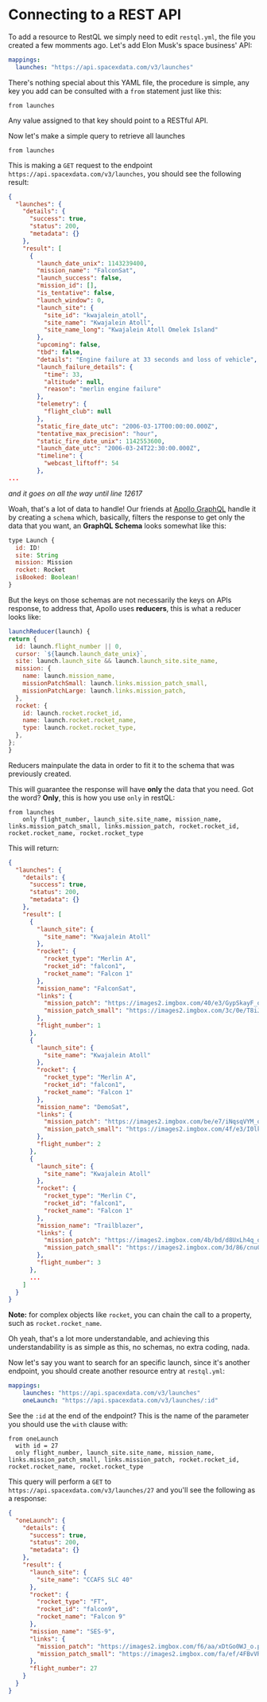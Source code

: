 # Connecting to a REST API

To add a resource to RestQL we simply need to edit `restql.yml`, the file you created a few momments ago. Let's add Elon Musk's space business' API:

```yaml
mappings:
  launches: "https://api.spacexdata.com/v3/launches"
```

There's nothing special about this YAML file, the procedure is simple, any key you add can be consulted with a `from` statement just like this:

```
from launches
```

Any value assigned to that key should point to a RESTful API.

Now let's make a simple query to retrieve all launches
```
from launches
```
This is making a `GET` request to the endpoint `https://api.spacexdata.com/v3/launches`, you should see the following result:

```json
{
  "launches": {
    "details": {
      "success": true,
      "status": 200,
      "metadata": {}
    },
    "result": [
      {
        "launch_date_unix": 1143239400,
        "mission_name": "FalconSat",
        "launch_success": false,
        "mission_id": [],
        "is_tentative": false,
        "launch_window": 0,
        "launch_site": {
          "site_id": "kwajalein_atoll",
          "site_name": "Kwajalein Atoll",
          "site_name_long": "Kwajalein Atoll Omelek Island"
        },
        "upcoming": false,
        "tbd": false,
        "details": "Engine failure at 33 seconds and loss of vehicle",
        "launch_failure_details": {
          "time": 33,
          "altitude": null,
          "reason": "merlin engine failure"
        },
        "telemetry": {
          "flight_club": null
        },
        "static_fire_date_utc": "2006-03-17T00:00:00.000Z",
        "tentative_max_precision": "hour",
        "static_fire_date_unix": 1142553600,
        "launch_date_utc": "2006-03-24T22:30:00.000Z",
        "timeline": {
          "webcast_liftoff": 54
        },
...
```
*and it goes on all the way until line 12617*

Woah, that's a lot of data to handle! Our friends at [Apollo GraphQL]() handle it by creating a `schema` which, basically, filters the response to get only the data that you want, an **GraphQL Schema** looks somewhat like this:

```javascript
type Launch {
  id: ID!
  site: String
  mission: Mission
  rocket: Rocket
  isBooked: Boolean!
}
```

But the keys on those schemas are not necessarily the keys on APIs response, to address that, Apollo uses **reducers**, this is what a reducer looks like:

```javascript
launchReducer(launch) {
return {
  id: launch.flight_number || 0,
  cursor: `${launch.launch_date_unix}`,
  site: launch.launch_site && launch.launch_site.site_name,
  mission: {
    name: launch.mission_name,
    missionPatchSmall: launch.links.mission_patch_small,
    missionPatchLarge: launch.links.mission_patch,
  },
  rocket: {
    id: launch.rocket.rocket_id,
    name: launch.rocket.rocket_name,
    type: launch.rocket.rocket_type,
  },
};
}
```

Reducers mainpulate the data in order to fit it to the schema that was previously created.

This will guarantee the response will have **only** the data that you need. Got the word? **Only**, this is how you use `only` in restQL:

```
from launches   
    only flight_number, launch_site.site_name, mission_name, links.mission_patch_small, links.mission_patch, rocket.rocket_id, rocket.rocket_name, rocket.rocket_type
```
This will return:
```json
{
  "launches": {
    "details": {
      "success": true,
      "status": 200,
      "metadata": {}
    },
    "result": [
      {
        "launch_site": {
          "site_name": "Kwajalein Atoll"
        },
        "rocket": {
          "rocket_type": "Merlin A",
          "rocket_id": "falcon1",
          "rocket_name": "Falcon 1"
        },
        "mission_name": "FalconSat",
        "links": {
          "mission_patch": "https://images2.imgbox.com/40/e3/GypSkayF_o.png",
          "mission_patch_small": "https://images2.imgbox.com/3c/0e/T8iJcSN3_o.png"
        },
        "flight_number": 1
      },
      {
        "launch_site": {
          "site_name": "Kwajalein Atoll"
        },
        "rocket": {
          "rocket_type": "Merlin A",
          "rocket_id": "falcon1",
          "rocket_name": "Falcon 1"
        },
        "mission_name": "DemoSat",
        "links": {
          "mission_patch": "https://images2.imgbox.com/be/e7/iNqsqVYM_o.png",
          "mission_patch_small": "https://images2.imgbox.com/4f/e3/I0lkuJ2e_o.png"
        },
        "flight_number": 2
      },
      {
        "launch_site": {
          "site_name": "Kwajalein Atoll"
        },
        "rocket": {
          "rocket_type": "Merlin C",
          "rocket_id": "falcon1",
          "rocket_name": "Falcon 1"
        },
        "mission_name": "Trailblazer",
        "links": {
          "mission_patch": "https://images2.imgbox.com/4b/bd/d8UxLh4q_o.png",
          "mission_patch_small": "https://images2.imgbox.com/3d/86/cnu0pan8_o.png"
        },
        "flight_number": 3
      },
      ...
    ]
  }
}
```
**Note:** for complex objects like `rocket`, you can chain the call to a property, such as `rocket.rocket_name`.

Oh yeah, that's a lot more understandable, and achieving this understandability is as simple as this, no schemas, no extra coding, nada.

Now let's say you want to search for an specific launch, since it's another endpoint, you should create another resource entry at `restql.yml`:

```yaml
mappings:
    launches: "https://api.spacexdata.com/v3/launches"
    oneLaunch: "https://api.spacexdata.com/v3/launches/:id"
```

See the `:id` at the end of the endpoint? This is the name of the parameter you should use the `with` clause with:

```
from oneLaunch 
  with id = 27
  only flight_number, launch_site.site_name, mission_name, links.mission_patch_small, links.mission_patch, rocket.rocket_id, rocket.rocket_name, rocket.rocket_type
```
This query will perform a `GET` to `https://api.spacexdata.com/v3/launches/27` and you'll see the following as a response:

```json
{
  "oneLaunch": {
    "details": {
      "success": true,
      "status": 200,
      "metadata": {}
    },
    "result": {
      "launch_site": {
        "site_name": "CCAFS SLC 40"
      },
      "rocket": {
        "rocket_type": "FT",
        "rocket_id": "falcon9",
        "rocket_name": "Falcon 9"
      },
      "mission_name": "SES-9",
      "links": {
        "mission_patch": "https://images2.imgbox.com/f6/aa/xDtGo0WJ_o.png",
        "mission_patch_small": "https://images2.imgbox.com/fa/ef/4FBvVReu_o.png"
      },
      "flight_number": 27
    }
  }
}
```
